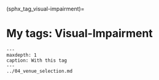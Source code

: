 (sphx_tag_visual-impairment)=
# My tags: Visual-Impairment

```{toctree}
---
maxdepth: 1
caption: With this tag
---
../04_venue_selection.md
```
